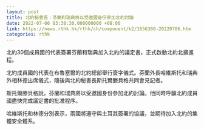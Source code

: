 ```yaml
---
layout: post
title: 北約秘書長：芬蘭和瑞典將以受邀國身份參加北約討論
date: 2022-07-06 03:38:30.000000000 +08:00
link: https://news.rthk.hk/rthk/ch/component/k2/1656360-20220706.htm
categories: rthk
---
```


北約30個成員國的代表簽署芬蘭和瑞典加入北約的議定書，正式啟動北約北擴進程。

北約成員國的代表在布魯塞爾的北約總部舉行簽字儀式。芬蘭外長哈維斯托和瑞典外相林德出席儀式，隨後與北約秘書長斯托爾滕貝格共同會見記者。

斯托爾滕貝格說，芬蘭和瑞典將以受邀國身份參加北約討論。他同時呼籲北約成員國盡快完成議定書的批准程序。

哈維斯托和林德分別表示，兩國將遵守與土耳其簽署的協議，並期待加入北約的集體安全體系。

